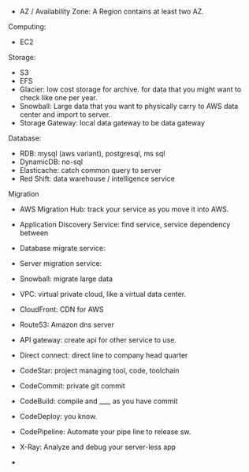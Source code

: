 

* AZ / Availability Zone: A Region contains at least two AZ.


Computing:
* EC2


Storage:
* S3
* EFS
* Glacier: low cost storage for archive. for data that you might want to check like one per year.
* Snowball: Large data that you want to physically carry to AWS data center and import to server.
* Storage Gateway: local data gateway to be data gateway

Database:
* RDB: mysql (aws variant), postgresql, ms sql
* DynamicDB: no-sql
* Elasticache: catch common query to server
* Red Shift: data warehouse / intelligence service

Migration
* AWS Migration Hub: track your service as you move it into AWS.
* Application Discovery Service: find service, service dependency between 
* Database migrate service: 
* Server migration service:
* Snowball: migrate large data


* VPC: virtual private cloud, like a virtual data center.
* CloudFront: CDN for AWS
* Route53: Amazon dns server
* API gateway: create api for other service to use.
* Direct connect: direct line to company head quarter


* CodeStar: project managing tool, code, toolchain
* CodeCommit: private git commit
* CodeBuild: compile and ___, as you have commit
* CodeDeploy: you know.
* CodePipeline: Automate your pipe line to release sw.
* X-Ray: Analyze and debug your server-less app

* 
